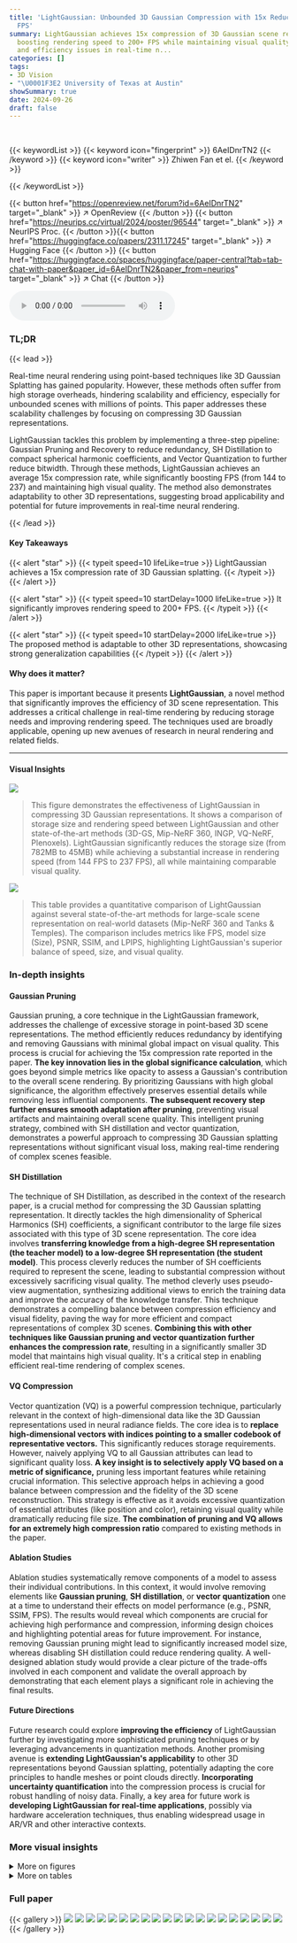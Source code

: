```yaml
---
title: 'LightGaussian: Unbounded 3D Gaussian Compression with 15x Reduction and 200+
  FPS'
summary: LightGaussian achieves 15x compression of 3D Gaussian scene representations,
  boosting rendering speed to 200+ FPS while maintaining visual quality, solving storage
  and efficiency issues in real-time n...
categories: []
tags:
- 3D Vision
- "\U0001F3E2 University of Texas at Austin"
showSummary: true
date: 2024-09-26
draft: false
---
```


<br>

{{< keywordList >}}
{{< keyword icon="fingerprint" >}} 6AeIDnrTN2 {{< /keyword >}}
{{< keyword icon="writer" >}} Zhiwen Fan et el. {{< /keyword >}}
 
{{< /keywordList >}}

{{< button href="https://openreview.net/forum?id=6AeIDnrTN2" target="_blank" >}}
↗ OpenReview
{{< /button >}}
{{< button href="https://neurips.cc/virtual/2024/poster/96544" target="_blank" >}}
↗ NeurIPS Proc.
{{< /button >}}{{< button href="https://huggingface.co/papers/2311.17245" target="_blank" >}}
↗ Hugging Face
{{< /button >}}
{{< button href="https://huggingface.co/spaces/huggingface/paper-central?tab=tab-chat-with-paper&paper_id=6AeIDnrTN2&paper_from=neurips" target="_blank" >}}
↗ Chat
{{< /button >}}



<audio controls>
    <source src="https://ai-paper-reviewer.com/6AeIDnrTN2/podcast.wav" type="audio/wav">
    Your browser does not support the audio element.
</audio>


### TL;DR


{{< lead >}}

Real-time neural rendering using point-based techniques like 3D Gaussian Splatting has gained popularity. However, these methods often suffer from high storage overheads, hindering scalability and efficiency, especially for unbounded scenes with millions of points.  This paper addresses these scalability challenges by focusing on compressing 3D Gaussian representations.

LightGaussian tackles this problem by implementing a three-step pipeline: Gaussian Pruning and Recovery to reduce redundancy, SH Distillation to compact spherical harmonic coefficients, and Vector Quantization to further reduce bitwidth.  Through these methods, LightGaussian achieves an average 15x compression rate, while significantly boosting FPS (from 144 to 237) and maintaining high visual quality.  The method also demonstrates adaptability to other 3D representations, suggesting broad applicability and potential for future improvements in real-time neural rendering.

{{< /lead >}}


#### Key Takeaways

{{< alert "star" >}}
{{< typeit speed=10 lifeLike=true >}} LightGaussian achieves a 15x compression rate of 3D Gaussian splatting. {{< /typeit >}}
{{< /alert >}}

{{< alert "star" >}}
{{< typeit speed=10 startDelay=1000 lifeLike=true >}} It significantly improves rendering speed to 200+ FPS. {{< /typeit >}}
{{< /alert >}}

{{< alert "star" >}}
{{< typeit speed=10 startDelay=2000 lifeLike=true >}} The proposed method is adaptable to other 3D representations, showcasing strong generalization capabilities {{< /typeit >}}
{{< /alert >}}

#### Why does it matter?
This paper is important because it presents **LightGaussian**, a novel method that significantly improves the efficiency of 3D scene representation. This addresses a critical challenge in real-time rendering by reducing storage needs and improving rendering speed. The techniques used are broadly applicable, opening up new avenues of research in neural rendering and related fields.

------
#### Visual Insights



![](https://ai-paper-reviewer.com/6AeIDnrTN2/figures_0_1.jpg)

> This figure demonstrates the effectiveness of LightGaussian in compressing 3D Gaussian representations.  It shows a comparison of storage size and rendering speed between LightGaussian and other state-of-the-art methods (3D-GS, Mip-NeRF 360, INGP, VQ-NeRF, Plenoxels). LightGaussian significantly reduces the storage size (from 782MB to 45MB) while achieving a substantial increase in rendering speed (from 144 FPS to 237 FPS), all while maintaining comparable visual quality.





![](https://ai-paper-reviewer.com/6AeIDnrTN2/tables_5_1.jpg)

> This table provides a quantitative comparison of LightGaussian against several state-of-the-art methods for large-scale scene representation on real-world datasets (Mip-NeRF 360 and Tanks & Temples).  The comparison includes metrics like FPS, model size (Size), PSNR, SSIM, and LPIPS, highlighting LightGaussian's superior balance of speed, size, and visual quality.





### In-depth insights


#### Gaussian Pruning
Gaussian pruning, a core technique in the LightGaussian framework, addresses the challenge of excessive storage in point-based 3D scene representations.  The method efficiently reduces redundancy by identifying and removing Gaussians with minimal global impact on visual quality. This process is crucial for achieving the 15x compression rate reported in the paper. **The key innovation lies in the global significance calculation**, which goes beyond simple metrics like opacity to assess a Gaussian's contribution to the overall scene rendering. By prioritizing Gaussians with high global significance, the algorithm effectively preserves essential details while removing less influential components.  **The subsequent recovery step further ensures smooth adaptation after pruning**, preventing visual artifacts and maintaining overall scene quality. This intelligent pruning strategy, combined with SH distillation and vector quantization, demonstrates a powerful approach to compressing 3D Gaussian splatting representations without significant visual loss, making real-time rendering of complex scenes feasible.

#### SH Distillation
The technique of SH Distillation, as described in the context of the research paper, is a crucial method for compressing the 3D Gaussian splatting representation.  It directly tackles the high dimensionality of Spherical Harmonics (SH) coefficients, a significant contributor to the large file sizes associated with this type of 3D scene representation.  The core idea involves **transferring knowledge from a high-degree SH representation (the teacher model) to a low-degree SH representation (the student model)**. This process cleverly reduces the number of SH coefficients required to represent the scene, leading to substantial compression without excessively sacrificing visual quality. The method cleverly uses pseudo-view augmentation, synthesizing additional views to enrich the training data and improve the accuracy of the knowledge transfer. This technique demonstrates a compelling balance between compression efficiency and visual fidelity, paving the way for more efficient and compact representations of complex 3D scenes.  **Combining this with other techniques like Gaussian pruning and vector quantization further enhances the compression rate**, resulting in a significantly smaller 3D model that maintains high visual quality. It's a critical step in enabling efficient real-time rendering of complex scenes.

#### VQ Compression
Vector quantization (VQ) is a powerful compression technique, particularly relevant in the context of high-dimensional data like the 3D Gaussian representations used in neural radiance fields.  The core idea is to **replace high-dimensional vectors with indices pointing to a smaller codebook of representative vectors.** This significantly reduces storage requirements.  However, naively applying VQ to all Gaussian attributes can lead to significant quality loss.  **A key insight is to selectively apply VQ based on a metric of significance,**  pruning less important features while retaining crucial information. This selective approach helps in achieving a good balance between compression and the fidelity of the 3D scene reconstruction. This strategy is effective as it avoids excessive quantization of essential attributes (like position and color), retaining visual quality while dramatically reducing file size. **The combination of pruning and VQ allows for an extremely high compression ratio** compared to existing methods in the paper.

#### Ablation Studies
Ablation studies systematically remove components of a model to assess their individual contributions.  In this context, it would involve removing elements like **Gaussian pruning**, **SH distillation**, or **vector quantization** one at a time to understand their effects on model performance (e.g., PSNR, SSIM, FPS).  The results would reveal which components are crucial for achieving high performance and compression, informing design choices and highlighting potential areas for future improvement. For instance, removing Gaussian pruning might lead to significantly increased model size, whereas disabling SH distillation could reduce rendering quality. A well-designed ablation study would provide a clear picture of the trade-offs involved in each component and validate the overall approach by demonstrating that each element plays a significant role in achieving the final results.

#### Future Directions
Future research could explore **improving the efficiency** of LightGaussian further by investigating more sophisticated pruning techniques or by leveraging advancements in quantization methods.  Another promising avenue is **extending LightGaussian's applicability** to other 3D representations beyond Gaussian splatting, potentially adapting the core principles to handle meshes or point clouds directly.  **Incorporating uncertainty quantification** into the compression process is crucial for robust handling of noisy data.  Finally, a key area for future work is **developing LightGaussian for real-time applications**, possibly via hardware acceleration techniques, thus enabling widespread usage in AR/VR and other interactive contexts.


### More visual insights

<details>
<summary>More on figures
</summary>


![](https://ai-paper-reviewer.com/6AeIDnrTN2/figures_2_1.jpg)

> This figure illustrates the pipeline of the LightGaussian method. It starts with multi-view images and Structure from Motion (SfM) points to generate 3D Gaussians.  Then, a Gaussian pruning and recovery step removes less significant Gaussians. Spherical harmonic (SH) coefficients are distilled to lower degrees using pseudo-views. Finally, vector quantization compresses the remaining attributes.


![](https://ai-paper-reviewer.com/6AeIDnrTN2/figures_3_1.jpg)

> This figure shows the limitations of using opacity alone for pruning Gaussians. The top graph shows the probability density function (PDF) and cumulative distribution function (CDF) of Gaussian opacity, revealing that many Gaussians have low opacity.  The bottom part shows that simply pruning Gaussians with low opacity leads to loss of detail in the rendered image, as shown by the lower PSNR (25.3 vs 27.2).  This motivates the authors to develop a more sophisticated metric for global significance.


![](https://ai-paper-reviewer.com/6AeIDnrTN2/figures_5_1.jpg)

> This figure compares the visual quality of images rendered using LightGaussian and the baseline 3D-Gaussian Splatting (3D-GS) method.  It shows ground truth images alongside images generated by both methods, and also shows residual maps which highlight the differences between the rendered images and the ground truth. The residual maps show that LightGaussian maintains a high degree of visual fidelity compared to 3D-GS, particularly in preserving specular highlights and subtle details, despite achieving a significantly smaller model size.


![](https://ai-paper-reviewer.com/6AeIDnrTN2/figures_8_1.jpg)

> This figure shows the effect of the Gaussian Pruning and Recovery method. The left image shows the original scene with a large number of Gaussians. The middle image shows the pruned Gaussians, which have been identified and removed by the algorithm. The right image shows the final scene after the pruning and recovery process. The residual map (middle image) visualizes the difference between the original and the pruned scenes, showing where the pruned Gaussians were located.


![](https://ai-paper-reviewer.com/6AeIDnrTN2/figures_8_2.jpg)

> The figure shows two plots that illustrate the trade-off between rendering performance (SSIM and FPS) and compression ratio.  The left plot shows how SSIM and FPS change with varying levels of Gaussian pruning.  The right plot shows how SSIM and the quantization ratio change with varying levels of Gaussian vector quantization.  Both plots demonstrate that increased compression leads to lower SSIM (quality) and potentially FPS (speed), with a steeper drop-off at higher compression ratios.


![](https://ai-paper-reviewer.com/6AeIDnrTN2/figures_15_1.jpg)

> This figure shows a visual comparison of the results from the ablation study. The rendered RGB images and the residual maps (SSIM) are displayed for each experiment (Exp #1 to Exp #9).  Experiment #9, representing the full LightGaussian method, shows results very close to the baseline 3D-GS method (Exp #1). This demonstrates the effectiveness of the Gaussian Co-adaptation and SH distillation components in mitigating information loss during the compression process. The residual maps (SSIM) visually illustrate the differences between rendered images and the ground truth.


![](https://ai-paper-reviewer.com/6AeIDnrTN2/figures_17_1.jpg)

> This figure compares the visual quality of images rendered using LightGaussian and the original 3D-GS method.  It shows the ground truth images alongside the renderings from both methods, and highlights the differences using residual maps (difference between the rendering and ground truth). The residual maps are scaled to emphasize subtle differences and clearly show that LightGaussian achieves comparable quality to 3D-GS while using significantly less data.


![](https://ai-paper-reviewer.com/6AeIDnrTN2/figures_18_1.jpg)

> This figure compares the visual quality of images rendered using LightGaussian and the baseline 3D-Gaussian Splatting method (3D-GS).  It shows both RGB images and residual maps (difference between rendered and ground truth images) for four different scenes. The residual maps highlight that LightGaussian, despite its significantly smaller size, maintains high visual fidelity, especially preserving specular highlights.


</details>




<details>
<summary>More on tables
</summary>


![](https://ai-paper-reviewer.com/6AeIDnrTN2/tables_6_1.jpg)
> This table presents the ablation study results for LightGaussian. It shows the impact of each component (Gaussian Pruning & Recovery, SH Compactness, and Vector Quantization) on the overall performance. The results are presented for a single scene ('Room') and demonstrate how each component contributes to the final model's size, speed, and quality.

![](https://ai-paper-reviewer.com/6AeIDnrTN2/tables_6_2.jpg)
> This table presents an ablation study evaluating different criteria for Gaussian pruning in the LightGaussian model.  It compares using only hit counts, opacity, volume, and combinations thereof, with and without co-adaptation. The results demonstrate that incorporating opacity and volume into the significance calculation significantly improves performance, while co-adaptation helps mitigate losses from pruning.

![](https://ai-paper-reviewer.com/6AeIDnrTN2/tables_6_3.jpg)
> This table presents an ablation study on the impact of vector quantization (VQ) on model size and performance.  Different VQ strategies are compared, showing that applying VQ to all attributes significantly reduces accuracy, while selectively applying VQ to spherical harmonics (SH) coefficients based on their global significance produces a good balance between model size reduction and visual quality.  The final row shows the results after fine-tuning the model using the combined VQ and significance approach.

![](https://ai-paper-reviewer.com/6AeIDnrTN2/tables_7_1.jpg)
> This table presents a comparison of the performance of Scaffold-GS alone and Scaffold-GS enhanced with LightGaussian. It demonstrates the effectiveness of LightGaussian in reducing model size and improving frame rates (FPS) while maintaining comparable visual quality (PSNR, SSIM, LPIPS).  The results are averages across the MipNeRF-360 dataset.

![](https://ai-paper-reviewer.com/6AeIDnrTN2/tables_8_1.jpg)
> This table presents ablation study results focusing on the impact of reducing the degree of spherical harmonics (SH) coefficients in the LightGaussian model.  It shows the effect of reducing SH coefficients to 2 degrees and 1 degree while maintaining a 66% Gaussian pruning ratio.  The metrics evaluated are model size, frames per second (FPS), Peak Signal-to-Noise Ratio (PSNR), Structural Similarity Index (SSIM), and Learned Perceptual Image Patch Similarity (LPIPS). The results demonstrate the trade-off between model size, rendering speed, and visual quality when decreasing the SH degree.

![](https://ai-paper-reviewer.com/6AeIDnrTN2/tables_14_1.jpg)
> This table quantitatively compares LightGaussian with several state-of-the-art methods for large-scale scene rendering.  It focuses on metrics like model size, rendering speed (FPS), PSNR, SSIM, and LPIPS, showcasing LightGaussian's superior balance between speed, size, and visual quality compared to alternatives like Plenoxels, INGP, Mip-NeRF 360, and 3D-GS.

![](https://ai-paper-reviewer.com/6AeIDnrTN2/tables_16_1.jpg)
> This table provides a quantitative comparison of LightGaussian against several state-of-the-art methods for large-scale scene representation on the Mip-NeRF 360 and Tanks & Temples datasets.  The comparison includes metrics such as model size, rendering speed (FPS), PSNR, SSIM, and LPIPS.  It highlights LightGaussian's superior balance between speed, model size, and visual quality, outperforming other methods in terms of overall efficiency.

![](https://ai-paper-reviewer.com/6AeIDnrTN2/tables_16_2.jpg)
> This table presents a quantitative comparison of LightGaussian against several state-of-the-art methods for large-scale scene rendering.  It compares model size, rendering speed (FPS), PSNR, SSIM, and LPIPS scores across different methods on the Mip-NeRF 360 and Tanks & Temples datasets.  The results highlight LightGaussian's balance between speed, model size, and visual quality.

![](https://ai-paper-reviewer.com/6AeIDnrTN2/tables_16_3.jpg)
> This table compares the performance of LightGaussian against other state-of-the-art methods for large-scale scene rendering.  It shows a comparison of model size, rendering speed (FPS), PSNR, SSIM, and LPIPS scores on standard benchmark datasets. LightGaussian achieves a good balance between model size, speed, and visual quality compared to other methods.

![](https://ai-paper-reviewer.com/6AeIDnrTN2/tables_18_1.jpg)
> This table compares the performance of LightGaussian against other state-of-the-art methods for large-scale scene rendering.  Metrics include model size, frames per second (FPS), Peak Signal-to-Noise Ratio (PSNR), Structural Similarity Index (SSIM), and Learned Perceptual Image Patch Similarity (LPIPS).  It highlights LightGaussian's superior balance between speed, size, and visual quality.

</details>




### Full paper

{{< gallery >}}
<img src="https://ai-paper-reviewer.com/6AeIDnrTN2/1.png" class="grid-w50 md:grid-w33 xl:grid-w25" />
<img src="https://ai-paper-reviewer.com/6AeIDnrTN2/2.png" class="grid-w50 md:grid-w33 xl:grid-w25" />
<img src="https://ai-paper-reviewer.com/6AeIDnrTN2/3.png" class="grid-w50 md:grid-w33 xl:grid-w25" />
<img src="https://ai-paper-reviewer.com/6AeIDnrTN2/4.png" class="grid-w50 md:grid-w33 xl:grid-w25" />
<img src="https://ai-paper-reviewer.com/6AeIDnrTN2/5.png" class="grid-w50 md:grid-w33 xl:grid-w25" />
<img src="https://ai-paper-reviewer.com/6AeIDnrTN2/6.png" class="grid-w50 md:grid-w33 xl:grid-w25" />
<img src="https://ai-paper-reviewer.com/6AeIDnrTN2/7.png" class="grid-w50 md:grid-w33 xl:grid-w25" />
<img src="https://ai-paper-reviewer.com/6AeIDnrTN2/8.png" class="grid-w50 md:grid-w33 xl:grid-w25" />
<img src="https://ai-paper-reviewer.com/6AeIDnrTN2/9.png" class="grid-w50 md:grid-w33 xl:grid-w25" />
<img src="https://ai-paper-reviewer.com/6AeIDnrTN2/10.png" class="grid-w50 md:grid-w33 xl:grid-w25" />
<img src="https://ai-paper-reviewer.com/6AeIDnrTN2/11.png" class="grid-w50 md:grid-w33 xl:grid-w25" />
<img src="https://ai-paper-reviewer.com/6AeIDnrTN2/12.png" class="grid-w50 md:grid-w33 xl:grid-w25" />
<img src="https://ai-paper-reviewer.com/6AeIDnrTN2/13.png" class="grid-w50 md:grid-w33 xl:grid-w25" />
<img src="https://ai-paper-reviewer.com/6AeIDnrTN2/14.png" class="grid-w50 md:grid-w33 xl:grid-w25" />
<img src="https://ai-paper-reviewer.com/6AeIDnrTN2/15.png" class="grid-w50 md:grid-w33 xl:grid-w25" />
<img src="https://ai-paper-reviewer.com/6AeIDnrTN2/16.png" class="grid-w50 md:grid-w33 xl:grid-w25" />
<img src="https://ai-paper-reviewer.com/6AeIDnrTN2/17.png" class="grid-w50 md:grid-w33 xl:grid-w25" />
<img src="https://ai-paper-reviewer.com/6AeIDnrTN2/18.png" class="grid-w50 md:grid-w33 xl:grid-w25" />
<img src="https://ai-paper-reviewer.com/6AeIDnrTN2/19.png" class="grid-w50 md:grid-w33 xl:grid-w25" />
<img src="https://ai-paper-reviewer.com/6AeIDnrTN2/20.png" class="grid-w50 md:grid-w33 xl:grid-w25" />
{{< /gallery >}}
